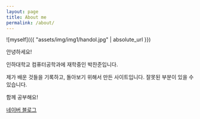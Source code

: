 ```yaml
---
layout: page
title: About me
permalink: /about/
---
```


![myself]({{ "assets/img/img1/handol.jpg" | absolute_url }})

안녕하세요!

인하대학교 컴퓨터공학과에 재학중인 박찬준입니다.

제가 배운 것들을 기록하고, 돌아보기 위해서 만든 사이트입니다. 잘못된 부분이 있을 수 있습니다.

함께 공부해요!

[네이버 블로그](https://blog.naver.com/pcj01142)
